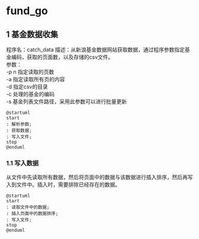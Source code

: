 # fund_go

  ## 1 基金数据收集
  程序名：catch_data
  描述：从新浪基金数据网站获取数据，通过程序参数指定基金编码，获取的页面数，以及存储的csv文件。  
  参数：  
  -p n 指定读取的页数  
  -a 指定读取所有页的内容  
  -d 指定csv的目录  
  -c 处理的基金的编码  
  -s 基金列表文件路径，采用此参数可以进行批量更新

```
@startuml
start
: 解析参数;
: 获取数据;
: 写入文件;
stop
@enduml
```

### 1.1 写入数据
从文件中先读取所有数据，然后将页面中的数据与该数据进行插入排序，然后再写入到文件中。插入时，需要排除已经存在的数据。

```
@startuml
start
: 读取文件中的数据;
: 插入页面中的数据排序;
: 写入文件;
stop
@enduml
```